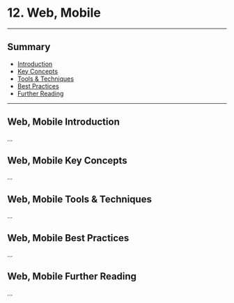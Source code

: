 # 12. Web, Mobile
---
## Summary
- [Introduction](#web,-mobile-introduction)
- [Key Concepts](#web,-mobile-key-concepts)
- [Tools & Techniques](#web,-mobile-tools-techniques)
- [Best Practices](#web,-mobile-best-practices)
- [Further Reading](#web,-mobile-further-reading)
---

## Web, Mobile Introduction

...

## Web, Mobile Key Concepts

...

## Web, Mobile Tools & Techniques

...

## Web, Mobile Best Practices

...

## Web, Mobile Further Reading

...
